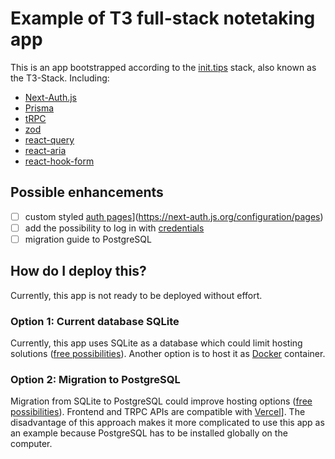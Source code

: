 # Example of T3 full-stack notetaking app

This is an app bootstrapped according to the [init.tips](https://init.tips) stack, also known as the T3-Stack. Including:

- [Next-Auth.js](https://next-auth.js.org)
- [Prisma](https://prisma.io)
- [tRPC](https://trpc.io)
- [zod](https://zod.dev/)
- [react-query](https://react-query-v3.tanstack.com/)
- [react-aria](https://react-spectrum.adobe.com/react-aria/)
- [react-hook-form](https://react-hook-form.com/)

## Possible enhancements

- [ ] custom styled [auth pages](https://next-auth.js.org/configuration/pages)](https://next-auth.js.org/configuration/pages)
- [ ] add the possibility to log in with [credentials](https://next-auth.js.org/configuration/providers/credentials)
- [ ] migration guide to PostgreSQL

## How do I deploy this?

Currently, this app is not ready to be deployed without effort.

### Option 1: Current database SQLite

Currently, this app uses SQLite as a database which could limit hosting solutions ([free possibilities](https://gist.github.com/bmaupin/d2d243218863320b01b0c1e1ca0cf5f3)). Another option is to host it as [Docker](https://create.t3.gg/en/deployment/docker) container.

### Option 2: Migration to PostgreSQL

Migration from SQLite to PostgreSQL could improve hosting options ([free possibilities](https://gist.github.com/bmaupin/0ce79806467804fdbbf8761970511b8c)). Frontend and TRPC APIs are compatible with [Vercel](https://create.t3.gg/en/deployment/vercel)]. The disadvantage of this approach makes it more complicated to use this app as an example because PostgreSQL has to be installed globally on the computer.
